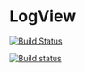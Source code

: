 # LogView
[![Build Status](https://travis-ci.org/radx64/LogView.svg?branch=master)](https://travis-ci.org/radx64/LogView)

[![Build status](https://ci.appveyor.com/api/projects/status/grhss8fi9a54p842/branch/master?svg=true)](https://ci.appveyor.com/project/radx64/logview/branch/master)
